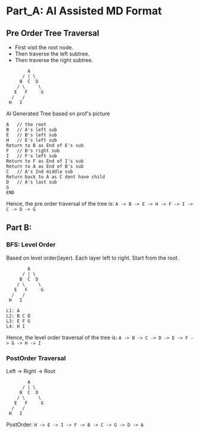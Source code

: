 # Part_A: AI Assisted MD Format

## Pre Order Tree Traversal

- First visit the root node.
- Then traverse the left subtree.
- Then traverse the right subtree.

```
        A
      / | \
     B  C  D
    / \     \
   E   F     G
  /   /
 H   I
```
AI Generated Tree based on prof's picture

```
A   // the root
B   // A's left sub
E   // B's left sub
H   // E's left sub
Return to B as End of E's sub
F   // B's right sub
I   // F's left sub
Return to F as End of I's sub
Return to A as End of B's sub
C   // A's 2nd middle sub
Return back to A as C dont have child
D   // A's last sub
G
END
```

Hence, the pre order traversal of the tree is:
`A -> B -> E -> H -> F -> I -> C -> D -> G`

## Part B:

### BFS: Level Order
Based on level order(layer). Each layer left to right.
Start from the root.

```
        A
      / | \
     B  C  D
    / \     \
   E   F     G
  /   /
 H   I
```

```
L1: A
L2: B C D
L3: E F G
L4: H I
```

Hence, the level order traversal of the tree is:
`A -> B -> C -> D -> E -> F -> G -> H -> I`

### PostOrder Traversal
Left → Right → Root

```
        A
      / | \
     B  C  D
    / \     \
   E   F     G
  /   /
 H   I
```

PostOrder: `H -> E -> I -> F -> B -> C -> G -> D -> A`


